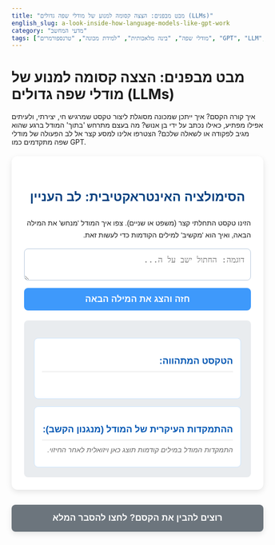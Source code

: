 ```yaml
---
title: "מבט מבפנים: הצצה קסומה למנוע של מודלי שפה גדולים (LLMs)"
english_slug: a-look-inside-how-language-models-like-gpt-work
category: "מדעי המחשב"
tags: ["מודלי שפה", "בינה מלאכותית", "למידת מכונה", "טרנספורמרים", "GPT", "LLM", "עיבוד שפה טבעית"]
---
```

# מבט מבפנים: הצצה קסומה למנוע של מודלי שפה גדולים (LLMs)

איך קורה הקסם? איך ייתכן שמכונה מסוגלת ליצור טקסט שמרגיש חי, יצירתי, ולעיתים אפילו מפתיע, כאילו נכתב על ידי בן אנוש? מה בעצם מתרחש 'בתוך' המודל ברגע שהוא מגיב לפקודה או לשאלה שלכם? הצטרפו אלינו למסע קצר אל לב הפעולה של מודלי שפה מתקדמים כמו GPT.

<div id="app-container">
    <h2>הסימולציה האינטראקטיבית: לב העניין</h2>
    <p>הזינו טקסט התחלתי קצר (משפט או שניים). צפו איך המודל 'מנחש' את המילה הבאה, ואיך הוא 'מקשיב' למילים הקודמות כדי לעשות זאת.</p>
    <textarea id="inputText" rows="2" placeholder="דוגמה: החתול ישב על ה..."></textarea>
    <button id="predictButton">חזה והצג את המילה הבאה</button>
    <div id="simulation-area">
        <div id="currentTextDisplay">
            <h3>הטקסט המתהווה:</h3>
            <div class="text-display-content"></div>
        </div>
        <div id="attentionViz">
            <h3>ההתמקדות העיקרית של המודל (מנגנון הקשב):</h3>
            <div class="attention-display-content">התמקדות המודל במילים קודמות תוצג כאן ויזואלית לאחר החיזוי.</div>
        </div>
    </div>
</div>

<button id="toggleExplanation">רוצים להבין את הקסם? לחצו להסבר המלא</button>

<div id="explanation" style="display: none;">
    <h2>מאחורי הקלעים: מסע אל תוך מודלי השפה הגדולים (LLMs)</h2>

    <h3>היסטוריה קצרה: ממודלים סטטיסטיים ל-RNNs</h3>
    תחילת הדרך במודלי שפה הייתה צנועה, מבוססת על סטטיסטיקה פשוטה. הם חישבו הסתברויות - מה הסיכוי שמילה מסוימת תופיע אחרי מילה או שתיים קודמות (N-grams). שיטות אלו היו מוגבלות ביותר בהבנת הקשר מורכב או ארוך טווח. הדור הבא, רשתות נוירונים רקורנטיות (RNNs) ומודלי LSTM, שיפר משמעותית את היכולת להתמודד עם רצפים ולזכור מידע מקדים, אך הן עדיין התקשו בלמידת תלויות ארוכות מאוד וסבלו מקשיי אימון.

    <h3>המהפכה הגדולה: ארכיטקטורת הטרנספורמר ומנגנון ה'קשב'</h3>
    נקודת המפנה הדרמטית הגיעה עם הצגת ארכיטקטורת הטרנספורמר במאמר פורץ דרך ב-2017. הטרנספורמר זנח את העיבוד הסדרתי האיטי לטובת עיבוד מקבילי של רצף שלם בו-זמנית. ליבו הפועם הוא מנגנון ה'קשב' (Attention). במקום להישען רק על המילה האחרונה או על זיכרון קצר מוגבל, הטרנספורמר מאפשר לכל מילה ברצף לשקלל את הרלוונטיות של *כל* המילים האחרות ברצף בעת חישוב הייצוג שלה או חיזוי המילה הבאה. **הסימולציה שראיתם למעלה ממחישה בדיוק את המנגנון הזה - איך המודל 'מקשיב' למילים הקודמות כדי לבחור את המילה הבאה.**

    <h3>מבנה בסיסי: אנקודר, דיקודר, ו-LLMs</h3>
    הטרנספורמר המקורי כולל אנקודר (Encoder) לעיבוד הקלט ודיקודר (Decoder) ליצירת הפלט. מודלים יוצרי טקסט כמו GPT (שם שמבטא את היותם Generative Pre-trained Transformer) מבוססים בעיקר על וריאציות של חלק הדיקודר, המותאמות במיוחד למשימת חיזוי הטקסט הבא ברצף.

    <h3>ה'קשב העצמי' (Self-Attention): כוח ההקשר</h3>
    הקשב העצמי הוא הגאונות מאחורי הטרנספורמר. הוא מאפשר למודל ליצור חיבורים ושיוכי משמעות בין מילים, ללא קשר למרחק הפיזי ביניהן ברצף. לדוגמה, במשפט "הבנק ליד הנהר עלה על גדותיו", מנגנון הקשב העצמי מאפשר למודל לקשר את המילה "בנק" ל"נהר" ולהבין את המשמעות הנכונה, בניגוד למשפט "הבנק נתן הלוואה" שבו "בנק" קשורה למשמעות פיננסית. המודל מחשב ציוני קשב בין כל זוג מילים, ומשתמש בציונים אלו כדי 'לערבב' מידע מכל המילים באופן חכם ודינמי.

    <h3>תהליך יצירת הטקסט: צעד אחר צעד</h3>
    יצירת טקסט במודל כמו GPT היא תהליך איטרטיבי:
    1.  המודל מקבל טקסט התחלתי (ה-Prompt).
    2.  הוא מעבד את הטקסט הקיים (כפי שהוצג בסימולציה).
    3.  שכבת הפלט מחשבת הסתברויות לכל האסימונים (Tokens - מילה או חלק ממנה) האפשריים באוצר המילים שלו, להיות האסימון הבא.
    4.  נבחר האסימון הבא (לרוב זה בעל ההסתברות הגבוהה ביותר, אך לעיתים נבחר אסימון בהתאם להסתברותו ליצירת גיוון).
    5.  האסימון שנבחר מתווסף לטקסט הקיים.
    6.  חוזרים לשלב 2, כשהפעם הטקסט כולל גם את האסימון החדש, וכך נבנה הטקסט צעד אחר צעד.

    <h3>למידה בקנה מידה עצום: סוד היכולות</h3>
    מודלים כמו GPT מאומנים על כמויות מידע טקסטואלי אדירות מכל רחבי האינטרנט והספרות. תהליך האימון הוא למעשה אופטימיזציה של מיליארדי פרמטרים, שבה המודל לומד לחזות את האסימון הבא שוב ושוב. תהליך זה מקנה לו ידע עצום על השפה, על העולם, על סגנונות, ואף יכולות הסקה והיגיון מסוימות, הנובעות לאו דוך מכוח הדפוסים בנתוני האימון.

    <h3>מודלים מוכרים ומגבלות</h3>
    GPT הוא המפורסם ביותר, אך ישנם מודלים רבים נוספים מבוססי טרנספורמר (BERT, T5, LLaMA ועוד). למרות יכולותיהם המרשימות, הם אינם מושלמים: הם עלולים 'להזות' (לייצר מידע שגוי), לשקף הטיות מנתוני האימון, ולהתקשות בהבנה עמוקה אמיתית של העולם או סיבתיות. הם גם דורשים כוח חישוב עצום.

    <p>הסימולציה שראיתם מספקת הצצה פשטנית אך אינטואיטיבית לאחד המנגנונים המרכזיים שמאפשרים למודלים הללו ליצור טקסט - מנגנון הקשב, המאפשר להם 'להתמקד' בחלקים רלוונטיים של הטקסט הקודם בעת יצירת המילה הבאה.</p>
</div>

<style>
    /* הגדרות בסיסיות וגופנים */
    #app-container, #explanation, #toggleExplanation {
        font-family: 'Arial', sans-serif; /* גופן נעים יותר */
        direction: rtl;
        text-align: right;
        max-width: 750px; /* רוחב מרבי מעט גדול יותר */
        margin: 20px auto;
        padding: 25px; /* ריפוד גדול יותר */
        background-color: #ffffff; /* רקע לבן נקי */
        border-radius: 12px; /* פינות עגולות יותר */
        box-shadow: 0 4px 12px rgba(0, 0, 0, 0.1); /* צל עדין */
        line-height: 1.7; /* מרווח שורות נעים */
    }

    /* כותרות */
    #app-container h2, #explanation h2 {
        color: #004080; /* כחול כהה יותר */
        text-align: center; /* כותרות במרכז */
        margin-bottom: 20px;
        font-size: 1.8em; /* גודל כותרת ראשית */
    }

    #app-container h3, #explanation h3 {
        color: #0056b3; /* כחול מעט בהיר יותר */
        margin-top: 15px;
        margin-bottom: 8px;
        font-size: 1.3em; /* גודל כותרת משנית */
        border-bottom: 1px solid #e0e0e0; /* קו תחתון עדין */
        padding-bottom: 5px;
    }

    /* אזור קלט טקסט */
    #inputText {
        width: 100%;
        padding: 12px;
        margin-bottom: 15px;
        border: 1px solid #cce5ff; /* גבול כחלחל עדין */
        border-radius: 8px;
        box-sizing: border-box;
        font-size: 1rem;
        direction: rtl;
        text-align: right;
        transition: border-color 0.3s ease;
        resize: vertical; /* אפשר שינוי גודל אנכי */
    }

    #inputText:focus {
        border-color: #007bff; /* גבול כחול בהיר בפוקוס */
        outline: none;
        box-shadow: 0 0 5px rgba(0, 123, 255, 0.25); /* צל עדין בפוקוס */
    }

    /* כפתורים */
    #predictButton, #toggleExplanation {
        display: block;
        width: 100%;
        padding: 12px;
        border: none;
        border-radius: 8px;
        cursor: pointer;
        font-size: 1.1rem; /* גודל גופן גדול יותר */
        font-weight: bold;
        transition: background-color 0.3s ease, transform 0.1s ease; /* אנימציית מעבר וקליק */
        text-align: center; /* יישור טקסט במרכז הכפתור */
    }

    #predictButton {
        background-color: #007bff; /* כחול ראשי */
        color: white;
        margin-bottom: 20px;
    }

    #predictButton:hover {
        background-color: #0056b3; /* כחול כהה יותר במעבר עכבר */
    }
     #predictButton:active {
        transform: scale(0.98); /* אפקט קליק */
    }

    #toggleExplanation {
        background-color: #6c757d; /* אפור */
        color: white;
        margin-top: 30px; /* מרווח גדול יותר אחרי הסימולציה */
         max-width: 750px;
        margin-left: auto;
        margin-right: auto;
    }

    #toggleExplanation:hover {
        background-color: #5a6268; /* אפור כהה יותר במעבר עכבר */
    }
    #toggleExplanation:active {
        transform: scale(0.98); /* אפקט קליק */
    }

    /* אזורי תצוגה של הסימולציה */
    #simulation-area {
        background-color: #e9ecef; /* רקע אפרפר בהיר לסימולציה */
        padding: 20px;
        border-radius: 8px;
    }

    #currentTextDisplay, #attentionViz {
        margin-top: 15px;
        padding: 15px;
        border: 1px solid #cce5ff; /* גבול עדין */
        border-radius: 8px;
        background-color: #fff; /* רקע לבן לתוכן התצוגה */
        min-height: 60px; /* גובה מינימלי */
        overflow-wrap: break-word; /* שבירת מילים ארוכות */
    }

    #currentTextDisplay .text-display-content {
        min-height: 30px; /* גובה מינימלי לתוכן */
    }

    #currentTextDisplay span.word {
        margin-left: 5px; /* מרווח בין מילים */
        padding: 2px 0; /* ריפוד עדין */
        transition: background-color 0.5s ease, color 0.5s ease; /* אנימציית מעבר להדגשה */
        position: relative; /* למיקום עתידי של קווים או אפקטים */
         display: inline-block; /* כדי ש-padding יעבוד */
    }

    /* אנימציית הופעה של מילה חדשה */
    @keyframes fadeIn {
        from { opacity: 0; transform: translateY(5px); }
        to { opacity: 1; transform: translateY(0); }
    }
     #currentTextDisplay span.word.new-word {
        animation: fadeIn 0.5s ease forwards; /* החלה האנימציה על מילה חדשה */
     }


    #attentionViz .attention-display-content {
        min-height: 30px;
        color: #666;
        font-style: italic;
    }

     /* הדגשת קשב - מיושמת על מילים בתוך currentTextDisplay */
     /* רמות 0-5, כשהדגשה חזקה יותר מסמלת קשב רב יותר מהמילה החדשה למילה המודגשת */
     .attention-highlight-0 { background-color: transparent; color: inherit; font-weight: normal;} /* אין קשב משמעותי */
     .attention-highlight-1 { background-color: rgba(255, 230, 150, 0.3); } /* קשב נמוך */
     .attention-highlight-2 { background-color: rgba(255, 210, 100, 0.5); } /* קשב בינוני-נמוך */
     .attention-highlight-3 { background-color: rgba(255, 190, 50, 0.7); } /* קשב בינוני */
     .attention-highlight-4 { background-color: rgba(255, 160, 0, 0.9); } /* קשב בינוני-גבוה */
     .attention-highlight-5 { background-color: rgba(255, 140, 0, 1.0); font-weight: bold; } /* קשב גבוה - הדגשה חזקה */


    /* הסבר מעמיק */
    #explanation {
        margin-top: 20px;
        padding: 25px;
        background-color: #eef7ff; /* רקע תכלת בהיר להסבר */
        border: 1px solid #cce5ff; /* גבול כחלחל */
        border-radius: 12px;
        line-height: 1.7;
        direction: rtl;
        text-align: right;
         box-shadow: 0 4px 12px rgba(0, 0, 0, 0.08); /* צל עדין גם להסבר */
    }

    #explanation p {
        margin-bottom: 15px;
         color: #333; /* צבע טקסט כהה */
    }

     #explanation strong {
         color: #0056b3; /* הדגשת מונחים חשובים */
     }

    /* הסתרת הסבר */
    #explanation[style*="display: none"] {
        /* שומר על האפשרות להוסיף אנימציית פתיחה/סגירה עתידית */
        /* כרגע רק מסתיר */
    }

</style>

<script>
    document.addEventListener('DOMContentLoaded', () => {
        const inputText = document.getElementById('inputText');
        const predictButton = document.getElementById('predictButton');
        const currentTextDisplayContent = document.querySelector('#currentTextDisplay .text-display-content');
        const attentionDisplayContent = document.querySelector('#attentionViz .attention-display-content');
        const toggleExplanationButton = document.getElementById('toggleExplanation');
        const explanationDiv = document.getElementById('explanation');

        // --- Simple Simulation Data (Enhanced) ---
        // This object maps the *end* of the current text sequence
        // to a predicted next word and attention scores *from that new word*
        // back to words in the previous sequence.
        const predictionRules = {
            "הכלב רדף אחרי": { word: "החתול", attention_to_previous: { "הכלב": 0.6, "רדף": 0.8, "אחרי": 0.7 } },
            "החתול ישב על ה": { word: "שטיח", attention_to_previous: { "החתול": 0.7, "ישב": 0.8, "על": 0.5, "ה": 0.3 } },
            "השמיים היו": { word: "כחולים", attention_to_previous: { "השמיים": 0.9, "היו": 0.6 } },
            "הספר הזה מאוד": { word: "מעניין", attention_to_previous: { "הספר": 0.7, "הזה": 0.5, "מאוד": 0.9 } },
            "אכלתי תפוח": { word: "מתוק", attention_to_previous: { "אכלתי": 0.4, "תפוח": 0.9 } },
            "נסענו ל": { word: "תל אביב", attention_to_previous: { "נסענו": 0.7, "ל": 0.6 } },
             "על ה": { word: "שולחן", attention_to_previous: { "על": 0.7, "ה": 0.5 } },
            // Fallback/default rules (less specific context)
             "אחרי ה": { word: "עכבר", attention_to_previous: { "אחרי": 0.8, "ה": 0.4 } },
             "מאוד": { word: "טעים", attention_to_previous: { "מאוד": 0.9 } },
             "ה": { word: "בית", attention_to_previous: { "ה": 0.8 } },
            "default": { word: "...", attention_to_previous: {} } // Generic fallback
        };

        // Function to tokenize text into words
        function tokenize(text) {
            // Simple split by spaces and punctuation, filter empty strings
             return text.trim().split(/[\s,.;:!?()"]+/).filter(word => word);
        }

         // Function to get the last N tokens as a string for lookup
         function getLastTokensAsString(text, count = 3) {
             const tokens = tokenize(text);
             if (tokens.length === 0) return "";
             // Get last 'count' tokens and join with spaces (matching rule keys)
             return tokens.slice(Math.max(0, tokens.length - count)).join(' ');
         }

         // Function to find the best matching rule
         function findMatchingRule(currentText) {
             let bestMatch = null;
             let maxMatchLength = 0;

             // Iterate through rules, trying to match longest suffix first
             for (const key in predictionRules) {
                 if (key !== "default") {
                     // Ensure key is a string and normalize spaces
                     const normalizedKey = key.trim().replace(/\s+/g, ' ');
                     // Check if currentText ends with the key
                     if (currentText.trim().endsWith(normalizedKey)) {
                          if (normalizedKey.length > maxMatchLength) {
                              maxMatchLength = normalizedKey.length;
                              bestMatch = predictionRules[key];
                          }
                     }
                 }
             }
              // If no specific rule matched, use default
             return bestMatch || predictionRules.default;
         }


        function predictNextWord() {
            let currentDisplayText = currentTextDisplayContent.textContent.trim();
            const initialInputText = inputText.value.trim();

            // First click logic: Move initial input to display
            if (!currentDisplayText && initialInputText) {
                 const tokens = tokenize(initialInputText);
                 currentTextDisplayContent.innerHTML = tokens.map(word => `<span class="word">${word}</span>`).join(' ');
                 inputText.value = ""; // Clear input after use
                 attentionDisplayContent.textContent = 'לחצו שוב כדי לראות את המודל חוזה את המילה הבאה.';
                 return; // Stop here, wait for next click to predict
            }

            // Prevent prediction if display is empty and input is empty
            if (!currentDisplayText && !initialInputText) {
                 attentionDisplayContent.textContent = 'אנא הזינו טקסט התחלתי קודם.';
                 return;
            }

             // If display has text, proceed with prediction
             const rule = findMatchingRule(currentDisplayText);

            const predictedWord = rule.word;
            const attentionScores = rule.attention_to_previous || {}; // Ensure it's an object

            // Remove any previous attention highlights
             currentTextDisplayContent.querySelectorAll('span.word').forEach(span => {
                 span.className = 'word'; // Reset classes
             });


            // Append the new word to the display with animation class
             const newWordSpan = document.createElement('span');
             newWordSpan.classList.add('word', 'new-word'); // Add animation class
             newWordSpan.textContent = predictedWord;
             currentTextDisplayContent.appendChild(newWordSpan);

            // Trigger reflow to restart animation
             void newWordSpan.offsetWidth;
             newWordSpan.classList.remove('new-word');


            // Visualize attention *from the new word* back to the *previous* words
            visualizeAttention(attentionScores, currentTextDisplayContent.querySelectorAll('span.word:not(:last-child)')); // Highlight previous words

            // Scroll to the end
            currentTextDisplayContent.parentElement.scrollTop = currentTextDisplayContent.parentElement.scrollHeight;
        }

        function visualizeAttention(attentionScores, previousWordSpans) {
             attentionDisplayContent.innerHTML = ''; // Clear previous visualization

            if (Object.keys(attentionScores).length === 0 || previousWordSpans.length === 0) {
                attentionDisplayContent.textContent = 'אין נתוני קשב ספציפי לסימולציה זו או שאין מילים קודמות להתמקד בהן.';
                attentionDisplayContent.style.color = '#666';
                attentionDisplayContent.style.fontStyle = 'italic';
                return;
            }

            const attendedWords = [];

            previousWordSpans.forEach(span => {
                 const wordText = span.textContent.trim(); // Use trimmed text for lookup
                 let score = attentionScores[wordText];

                 if (score !== undefined) {
                      // Determine highlight level (0-5) based on score (0-1)
                      const highlightLevel = Math.min(5, Math.max(0, Math.round(score * 5))); // Ensure level is 0-5
                      if (highlightLevel > 0) { // Only highlight if there's *some* attention
                           span.classList.add(`attention-highlight-${highlightLevel}`);
                            // Add word to list for text explanation
                           if (highlightLevel >= 3) { // Consider words with medium to high attention as 'focused on'
                                attendedWords.push(`<span class="attention-highlight-${highlightLevel}">${wordText}</span>`);
                           }
                      }
                 }
                 // Words not in attentionScores map or with score 0 get class 0 (no visual highlight)
                  if (score === undefined || score === 0) {
                      span.classList.add('attention-highlight-0');
                  }
            });

            // Update the textual explanation
            if (attendedWords.length > 0) {
                 attentionDisplayContent.innerHTML = `המודל התמקד בעיקר במילים: ${attendedWords.join(', ')}.`;
                 attentionDisplayContent.style.color = '#333';
                 attentionDisplayContent.style.fontStyle = 'normal';
             } else {
                  attentionDisplayContent.textContent = 'המודל פיזר את הקשב באופן אחיד או התמקד במשהו אחר בסימולציה מורכבת יותר.';
                  attentionDisplayContent.style.color = '#666';
                  attentionDisplayContent.style.fontStyle = 'italic';
             }
        }


        predictButton.addEventListener('click', predictNextWord);

        toggleExplanationButton.addEventListener('click', () => {
            const isHidden = explanationDiv.style.display === 'none';
            // Use a smoother toggle effect if desired, for now just display none/block
            explanationDiv.style.display = isHidden ? 'block' : 'none';
            toggleExplanationButton.textContent = isHidden ? 'הסתר הסבר מעמיק' : 'רוצים להבין את הקסם? לחצו להסבר המלא';
        });

         // Initial state setup
        attentionDisplayContent.textContent = 'הזינו טקסט למעלה ולחצו על הכפתור.';
        attentionDisplayContent.style.color = '#666';
        attentionDisplayContent.style.fontStyle = 'italic';


    });
</script>
```